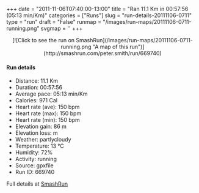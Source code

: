 +++
date = "2011-11-06T07:40:00-13:00"
title = "Ran 11.1 Km in 00:57:56 (05:13 min/Km)"
categories = ["Runs"]
slug = "run-details-20111106-0711"
type = "run"
draft = "False"
runmap = "/images/run-maps/20111106-0711-running.png"
svgmap = '<polyline points="93 12, 91 16, 96 18, 96 21, 99 27, 96 30, 94 34, 95 35, 100 40, 100 46, 98 49, 97 59, 100 68, 97 72, 97 73, 97 78, 94 87, 94 88, 65 82, 20 72, 14 65, 1 52, 0 50, 0 41, 0 34, 2 32, 20 30, 45 32, 54 32, 60 29, 79 15, 90 15, 92 13">'
+++



<!--more-->

<center>
[![Click to see the run on SmashRun](/images/run-maps/20111106-0711-running.png "A map of this run")](http://smashrun.com/peter.smith/run/669740)
</center>

#### Run details

* Distance: 11.1 Km
* Duration: 00:57:56
* Average pace: 05:13 min/Km
* Calories: 971 Cal
* Heart rate (ave): 150 bpm
* Heart rate (max): 150 bpm
* Heart rate (min): 150 bpm
* Elevation gain: 86 m
* Elevation loss:  m
* Weather: partlycloudy
* Temperature: 13 &deg;C
* Humidity: 72%
* Activity: running
* Source: gpxfile
* Run ID: 669740

Full details at [SmashRun](http://smashrun.com/peter.smith/run/669740)